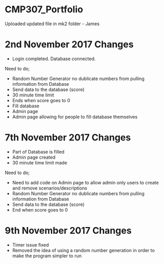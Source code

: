 # CMP307_Portfolio

Uploaded updated file in mk2 folder - James
# 2nd November 2017 Changes

- Login completed. Database connected. 

Need to do; 

- Random Number Generator no dublicate numbers from pulling information from Database
- Send data to the database (score)
- 30 minute time limit
- Ends when score goes to 0
- Fill database
- Admin page
- Admin page allowing for people to fill database themselves 

# 7th November 2017 Changes

- Part of Database is filled
- Admin page created
- 30 minute time limit made

Need to do; 

- Need to add code on Admin page to allow admin only users to create and remove scenarios/descriptions
- Random Number Generator no dublicate numbers from pulling information from Database
- Send data to the database (score)
- End when score goes to 0 

# 9th November 2017 Changes

- Timer issue fixed
- Removed the idea of using a random number generation in order to make the program simpler to run
